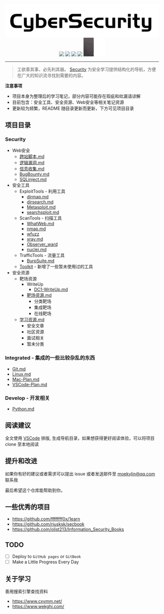 <!-- # Security - Cyber Security Notes
![Categories](https://img.shields.io/badge/Categories-knowledge-orange) ![GitHub last commit](https://img.shields.io/github/last-commit/moekylin/Security) ![GitHub stars](https://img.shields.io/github/stars/moekylin/Security) ![GitHub repo size](https://img.shields.io/github/repo-size/moekylin/Security) -->
<p align=center>
  <img src="@attachment/images/banner/README.png" style="width:600px"><br>
  <img src=https://img.shields.io/badge/Categories-knowledge-orange>
  <img src=https://img.shields.io/github/last-commit/moekylin/Security>
  <img src=https://img.shields.io/github/stars/moekylin/Security>
  <img src=https://img.shields.io/github/repo-size/moekylin/Security>
  <img src="@attachment/images/banner/shimahara.gif" style="width:70px">
</p>

---

>  工欲善其事，必先利其器。 [Security](https://github.com/moekylin/Security) 为安全学习提供结构化的导航，方便在广大的知识流寻找到需要的内容。

**注意事项**
- 项目本身为整理后的学习笔记，部分内容可能存在瑕疵和纰漏请谅解
- 目前包含：安全工具、安全资源、Web安全等相关笔记资源
- 更新较为频繁，README 随目录更新而更新，下方可见项目目录

## 项目目录

### Security
* Web安全
  * [跨站脚本.md](Security/Web安全/跨站脚本.md)
  * [逻辑漏洞.md](Security/Web安全/逻辑漏洞.md)
  * [信息收集.md](Security/Web安全/信息收集.md)
  * [BugBounty.md](Security/Web安全/BugBounty.md)
  * [SQLinject.md](Security/Web安全/SQLinject.md)
* 安全工具
  * ExploitTools - 利用工具
    * [dirmap.md](Security/安全工具/ScanTools/dirmap.md)
    * [dirsearch.md](Security/安全工具/ScanTools/dirsearch.md)
    * [Metasploit.md](Security/安全工具/ExploitTools/Metasploit.md)
    * [searchsploit.md](Security/安全工具/ExploitTools/searchsploit.md)
  * ScanTools - 扫描工具
    * [WhatWeb.md](Security/安全工具/ScanTools/WhatWeb.md)
    * [nmap.md](Security/安全工具/ScanTools/nmap.md)
    * [wfuzz](Security/安全工具/ScanTools/wfuzz)
    * [xray.md](Security/安全工具/ScanTools/xray.md)
    * [Observer_ward](Security/安全工具/ScanTools/observer_ward.md)
    * [nuclei.md](Security/安全工具/ScanTools/nuclei.md)
  * TrafficTools - 流量工具
    * [BurpSuite.md](Security/安全工具/TrafficTools/BurpSuite.md)
  * [Toolkit](Security/安全工具/Toolkit.md) - 新增了一些暂未使用过的工具
* 安全资源
  * 靶场资源
    * WriteUp
      * [DC1-WriteUp.md](./安全资源/靶场资源/WriteUp/DC1-WriteUp.md)
    * [靶场资源.md](./安全资源/靶场资源/靶场资源.md)
      * 分类靶场
      * 集成靶场
      * 在线靶场
  * [学习资源.md](./安全资源/学习资源.md)
    * 安全文章
    * 社区资源
    * 面试相关
    * 暂未分类

### Integrated - 集成的一些比较杂乱的东西
* [Git.md](./Integrated/Git.md)
* [Linux.md](./Integrated/Linux.md)
* [Mac-Plan.md](./Integrated/Mac-Plan.md)
* [VSCode-Plan.md](./Integrated/VSCode-Plan.md)

### Develop - 开发相关
* [Python.md](Develop/Python.md)

## 阅读建议

全文使用 [VSCode](https://azure.microsoft.com/zh-cn/products/visual-studio-code/) 排版, 生成导航目录，如果想获得更好阅读体验，可以将项目 clone 至本地阅读

## 提升和改进

如果你有好的建议或者需求可以提出 issue 或者发送邮件至 moekylin@qq.com 联系我

最后希望这个仓库能帮助到你。

## 一些优秀的项目
- https://github.com/ffffffff0x/1earn
- https://github.com/riusksk/secbook
- https://github.com/olist213/Information_Security_Books

## TODO
- [ ] Deploy to `GitHub pages` or `GitBook`
- [ ] Make a Little Progress Every Day

## 关于学习
善用搜索引擎查找资料
- https://www.cxymm.net/
- https://www.wekghi.com/